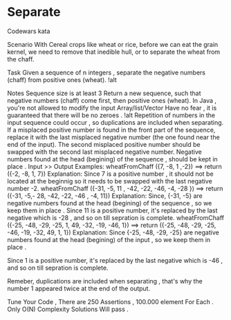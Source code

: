 # Separate
Codewars kata

Scenario
With Cereal crops like wheat or rice, before we can eat the grain kernel, we need to remove that inedible hull, or to separate the wheat from the chaff.

Task
Given a sequence of n integers , separate the negative numbers (chaff) from positive ones (wheat).  !alt

Notes
Sequence size is at least 3
Return a new sequence, such that negative numbers (chaff) come first, then positive ones (wheat).
In Java , you're not allowed to modify the input Array/list/Vector
Have no fear , it is guaranteed that there will be no zeroes . !alt
Repetition of numbers in the input sequence could occur , so duplications are included when separating.
If a misplaced positive number is found in the front part of the sequence, replace it with the last misplaced negative number (the one found near the end of the input). The second misplaced positive number should be swapped with the second last misplaced negative number. Negative numbers found at the head (begining) of the sequence , should be kept in place .
Input >> Output Examples:
wheatFromChaff ({7, -8, 1 ,-2}) ==> return ({-2, -8, 1, 7}) 
Explanation:
Since 7 is a positive number , it should not be located at the beginnig so it needs to be swapped with the last negative number -2.
wheatFromChaff ({-31, -5, 11 , -42, -22, -46, -4, -28 }) ==> return ({-31, -5,- 28, -42, -22, -46 , -4, 11})
Explanation:
Since, {-31, -5} are negative numbers found at the head (begining) of the sequence , so we keep them in place .
Since 11 is a positive number, it's replaced by the last negative which is -28 , and so on till sepration is complete.
wheatFromChaff ({-25, -48, -29, -25, 1, 49, -32, -19, -46, 1}) ==> return ({-25, -48, -29, -25, -46, -19, -32, 49, 1, 1})
Explanation:
Since {-25, -48, -29, -25} are negative numbers found at the head (begining) of the input , so we keep them in place .

Since 1 is a positive number, it's replaced by the last negative which is -46 , and so on till sepration is complete.

Remeber, duplications are included when separating , that's why the number 1 appeared twice at the end of the output.

Tune Your Code , There are 250 Assertions , 100.000 element For Each .
Only O(N) Complexity Solutions Will pass .
